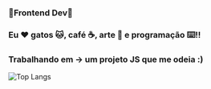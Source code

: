 ### 🌟Frontend Dev🌟
### Eu ❤️ gatos 🐱, café ☕, arte 🎨 e programação ⌨️!!
### Trabalhando em -> um projeto JS que me odeia :)
![Top Langs](https://github-readme-stats.vercel.app/api/top-langs/?username=CharalambosIoannou&theme=radical)

